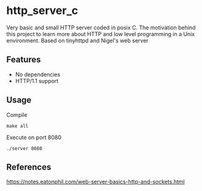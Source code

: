 # http_server_c
Very basic and small HTTP server coded in posix C. The motivation behind this project to learn more about HTTP and low level programming in a Unix environment. Based on tinyhttpd and Nigel's web server

## Features

- No dependencies
- HTTP/1.1 support 

## Usage
Compile
```
make all
```

Execute on port 8080
```
./server 8080
```
## References

https://notes.eatonphil.com/web-server-basics-http-and-sockets.html


